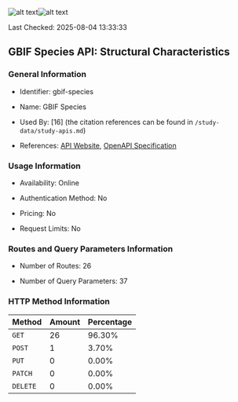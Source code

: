 ![alt text](https://img.shields.io/badge/OpenAPI_Specification-Valid-brightgreen.svg)![alt text](https://img.shields.io/badge/Server_URL-Valid-brightgreen.svg)

Last Checked: 2025-08-04 13:33:33

## GBIF Species API: Structural Characteristics

### General Information

- Identifier: gbif-species

- Name: GBIF Species

- Used By: [16] (the citation references can be found in `/study-data/study-apis.md`)

- References: [API Website](https://techdocs.gbif.org/en/openapi/v1/species), [OpenAPI Specification](https://techdocs.gbif.org/openapi/checklistbank.json)

### Usage Information

- Availability: Online

- Authentication Method: No

- Pricing: No

- Request Limits: No

### Routes and Query Parameters Information

- Number of Routes: 26

- Number of Query Parameters: 37

### HTTP Method Information

| Method | Amount | Percentage |
|--------|--------|------------|
| `GET` | 26 | 96.30% |
| `POST` | 1 | 3.70% |
| `PUT` | 0 | 0.00% |
| `PATCH` | 0 | 0.00% |
| `DELETE` | 0 | 0.00% |
